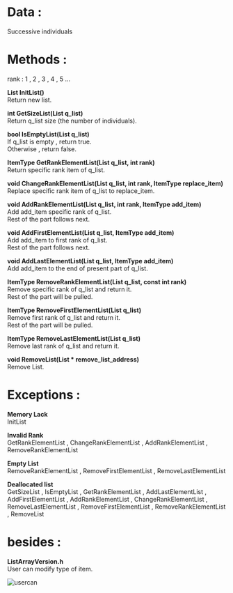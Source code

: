 # Data :   
   
Successive individuals

   

# Methods :   

rank : 1 , 2 , 3 , 4 , 5 ...

**List InitList()**   
Return new list. 

**int GetSizeList(List q_list)**   
Return q_list size (the number of individuals). 

**bool IsEmptyList(List q_list)**   
If q_list is empty , return true.     
Otherwise , return false. 

**ItemType GetRankElementList(List q_list, int rank)**   
Return specific rank item of q_list.

**void ChangeRankElementList(List q_list, int rank, ItemType replace_item)**   
Replace specific rank item of q_list to replace_item.  

**void AddRankElementList(List q_list, int rank, ItemType add_item)**   
Add add_item specific rank of q_list.    
Rest of the part follows next.

**void AddFirstElementList(List q_list, ItemType add_item)**   
Add add_item to first rank of q_list.    
Rest of the part follows next.  

**void AddLastElementList(List q_list, ItemType add_item)**   
Add add_item to the end of present part of q_list.

**ItemType RemoveRankElementList(List q_list, const int rank)**   
Remove specific rank of q_list and return it.   
Rest of the part will be pulled.

**ItemType RemoveFirstElementList(List q_list)**   
Remove first rank of q_list and return it.    
Rest of the part will be pulled. 

**ItemType RemoveLastElementList(List q_list)**   
Remove last rank of q_list and return it.   

**void RemoveList(List * remove_list_address)**  
Remove List.

# Exceptions :

**Memory Lack**   
InitList

**Invalid Rank**   
GetRankElementList , ChangeRankElementList , AddRankElementList , RemoveRankElementList

**Empty List**   
RemoveRankElementList , RemoveFirstElementList , RemoveLastElementList

**Deallocated list**   
GetSizeList , IsEmptyList , GetRankElementList , AddLastElementList , AddFirstElementList , AddRankElementList , ChangeRankElementList , RemoveLastElementList , RemoveFirstElementList , RemoveRankElementList , RemoveList

# besides : 

**ListArrayVersion.h**   
User can modify type of item.   

![usercan](https://github.com/woo-in/DATA-STRUCTURES-Principles-and-Applications/assets/69314509/c161f1be-1ea1-40e6-ba8e-cae2b1cd983c)

